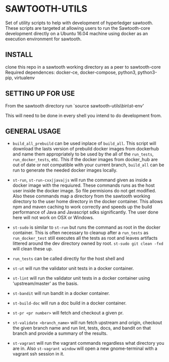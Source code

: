 # SAWTOOTH-UTILS
Set of utility scripts to help with development of hyperledger sawtooth.  These
scripts are targeted at allowing users to run the Sawtooth-core development
directly on a Ubuntu 16.04 machine using docker as an execution environment
for sawtooth.

## INSTALL
clone this repo in a sawtooth working directory as a peer to sawtooth-core
Required dependences: docker-ce, docker-compose, python3, python3-pip, virtualenv

## SETTING UP FOR USE

From the sawtooth directory
run `source sawtooth-utils\bin\st-env'

This will need to be done in every shell you intend to do development from.

## GENERAL USAGE

- `build_all_prebuild` can be used inplace of `build_all`. This script will
download the lasts version of prebuild docker images from dockerhub and
name them appropriately to be used by the all of the `run_tests`,
`run_docker_tests`, etc. This if the docker images from docker_hub are out of
date or not compatible with your current branch, `build_all` can be run to
generate the needed docker images locally.

- `st-run`, `st-run-cxx|java|js` will run the command given as inside a docker
image with the requiured. These commands runs as the host user inside the
docker image. So file permisions do not get modified. Also these commands map
a directory from the sawtooth working directory to the user home directory in
the docker container. This allows npm and maven caching to work correctly and
speeds up the build performance of Java and Javascript sdks significantly. The
user done here will not work on OSX or Windows.

- `st-sudo` is similar to `st-run` but runs the command as root in the docker
container. This is often necessary to cleanup after a `run_tests` as
`run_docker_test` still executes all the tests as root and leaves artifacts
littered around the dev directory owned by root. `st-sudo git clean -fxd` will
clean these up.

- `run_tests` can be called directly for the host shell and

- `st-ut` will run the validator unit tests in a docker container.
- `st-lint` will run the validator unit tests in a docker container using
'upstream/master' as the basis.
- `st-bandit` will run bandit in a docker container.
- `st-build-doc` will run a doc build in a docker container.

- `st-pr <pr number>` will fetch and checkout a given pr.
- `st-validate <branch_name>` will run fetch upstream and origin, checkout
the given branch name and run lint, tests, docs, and bandit on that branch and
provide a summary of the results.

- `st-vagrant` will run the vagrant commands regardless what directory you are
in. Also `st-vagrant window` will open a new gnome-terminal with a vagrant
ssh session in it.



